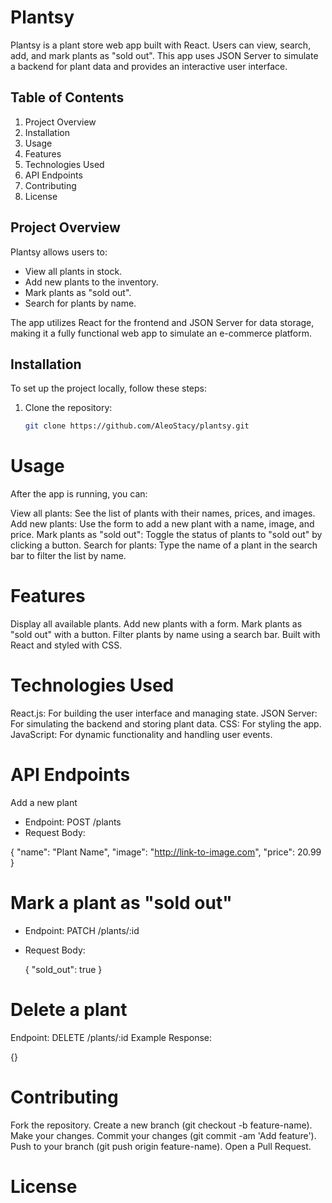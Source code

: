 # Plantsy

Plantsy is a plant store web app built with React. Users can view, search, add, and mark plants as "sold out". This app uses JSON Server to simulate a backend for plant data and provides an interactive user interface.


## Table of Contents
1. Project Overview
2. Installation
3. Usage
4. Features
5. Technologies Used
6. API Endpoints
7. Contributing
8. License


## Project Overview

Plantsy allows users to:
- View all plants in stock.
- Add new plants to the inventory.
- Mark plants as "sold out".
- Search for plants by name.

The app utilizes React for the frontend and JSON Server for data storage, making it a fully functional web app to simulate an e-commerce platform.


## Installation

To set up the project locally, follow these steps:

1. Clone the repository:
   ```bash
   git clone https://github.com/AleoStacy/plantsy.git

# Usage
After the app is running, you can:

View all plants: See the list of plants with their names, prices, and images.
Add new plants: Use the form to add a new plant with a name, image, and price.
Mark plants as "sold out": Toggle the status of plants to "sold out" by clicking a button.
Search for plants: Type the name of a plant in the search bar to filter the list by name.

# Features
Display all available plants.
Add new plants with a form.
Mark plants as "sold out" with a button.
Filter plants by name using a search bar.
Built with React and styled with CSS.

# Technologies Used
React.js: For building the user interface and managing state.
JSON Server: For simulating the backend and storing plant data.
CSS: For styling the app.
JavaScript: For dynamic functionality and handling user events.

# API Endpoints
Add a new plant
- Endpoint: POST /plants
- Request Body:

{
  "name": "Plant Name",
  "image": "http://link-to-image.com",
  "price": 20.99
}
# Mark a plant as "sold out"
- Endpoint: PATCH /plants/:id
- Request Body:

  {
   "sold_out": true
  }
# Delete a plant
Endpoint: DELETE /plants/:id
Example Response:

  {}

# Contributing
Fork the repository.
Create a new branch (git checkout -b feature-name).
Make your changes.
Commit your changes (git commit -am 'Add feature').
Push to your branch (git push origin feature-name).
Open a Pull Request.

# License
